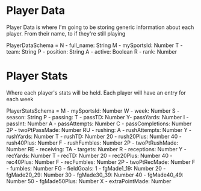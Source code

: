# Player Data
Player Data is where I'm going to be storing generic information about each player. From their name, to if they're still playing

PlayerDataSchema =
    N - full_name: String
    M - mySportsId: Number
    T - team: String
    P - position: String
    A - active: Boolean
    R - rank: Number


# Player Stats
Where each player's stats will be held. Each player will have an entry for each week

PlayerStatsSchema =
    M - mySportsId: Number
    W - week: Number
    S - season: String
    P - passing:
            T - passTD: Number
            Y- passYards: Number
            I - passInt: Number
            A - passAttempts: Number
            C - passCompletions: Number
            2P - twoPtPassMade: Number
    RU - rushing:
            A - rushAttempts: Number
            Y - rushYards: Number
            T - rushTD: Number
            20 - rush20Plus: Number
            40 - rush40Plus: Number
            F - rushFumbles: Number
            2P - twoPtRushMade: Number
    RE - receiving:
            TA - targets: Number
            R - receptions: Number
            Y - recYards: Number
            T - recTD: Number
            20 - rec20Plus: Number
            40 - rec40Plus: Number
            F - recFumbles: Number
            2P - twoPtRecMade: Number
    F - fumbles: Number
    FG - fieldGoals:
            1 - fgMade1_19: Number
            20 - fgMade20_29: Number
            30 - fgMade30_39: Number
            40 - fgMade40_49: Number
            50 - fgMade50Plus: Number
            X - extraPointMade: Number